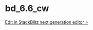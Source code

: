 # bd_6.6_cw

[Edit in StackBlitz next generation editor ⚡️](https://stackblitz.com/~/github.com/vinaykanth-s/bd_6.6_cw)